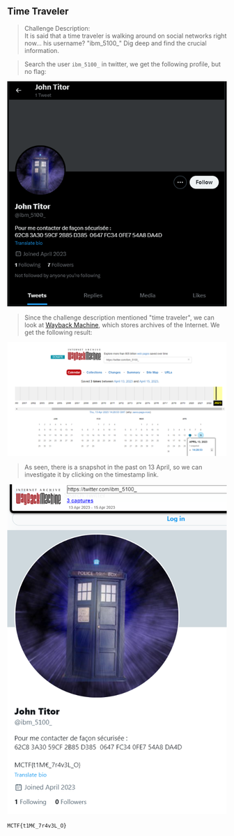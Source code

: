 ## Time Traveler

> Challenge Description:  
> It is said that a time traveler is walking around on social networks right now... his username? "ibm_5100_" Dig deep and find the crucial information.

> Search the user `ibm_5100_` in twitter, we get the following profile, but no flag:

![image](https://github.com/Rookie441/CTF/blob/main/Categories/OSINT/Beginner/time-traveler/profile.png)

> Since the challenge description mentioned "time traveler", we can look at [Wayback Machine](https://archive.org/web/), which stores archives of the Internet. We get the following result:

![image](https://github.com/Rookie441/CTF/blob/main/Categories/OSINT/Beginner/time-traveler/waybackmachine.png)

> As seen, there is a snapshot in the past on 13 April, so we can investigate it by clicking on the timestamp link.

![image](https://github.com/Rookie441/CTF/blob/main/Categories/OSINT/Beginner/time-traveler/Solved.png)

`MCTF{t1M€_7r4v3L_O}`
